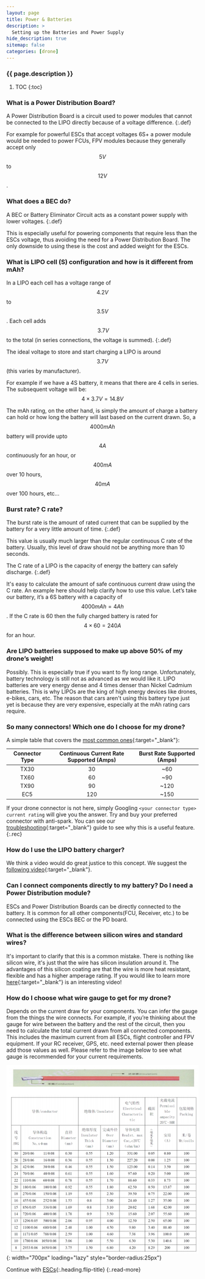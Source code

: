 ```yaml
---
layout: page
title: Power & Batteries
description: >
  Setting up the Batteries and Power Supply
hide_description: true
sitemap: false
categories: [drone]
---
```



<h3 class="faded">{{ page.description }}</h3>

1. TOC
{:toc}


### What is a Power Distribution Board?
A Power Distribution Board is a circuit used to power modules that cannot be connected to the LIPO directly because of a voltage difference. 
{:.def}

For example for powerful ESCs that accept voltages 6S+ a power module would be needed to power FCUs, FPV modules because they generally accept only $$5 V$$ to $$12 V$$.

### What does a BEC do?

A BEC or Battery Eliminator Circuit acts as a constant power supply with lower voltages. 
{:.def}

This is especially useful for powering components that require less than the ESCs voltage, thus avoiding the need for a Power Distribution Board. The only downside to using these is the cost and added weight for the ESCs.

### What is LIPO cell (S) configuration and how is it different from mAh?

In a LIPO each cell has a voltage range of $$4.2 V$$ to $$3.5 V$$. Each cell adds $$~3.7 V$$ to the total (in series connections, the voltage is summed).
{:.def}

The ideal voltage to store and start charging a LIPO is around $$3.7 V$$ (this varies by manufacturer).

For example if we have a 4S battery, it means that there are 4 cells in series. The subsequent voltage will be: $$4 \times 3.7 V = 14.8 V$$  

The mAh rating, on the other hand, is simply the amount of charge a battery can hold or how long the battery will last based on the current drawn. So, a $$4000 mAh$$ battery will provide upto $$4 A$$ continuously for an hour, or $$400 mA$$ over 10 hours, $$40 mA$$ over 100 hours, etc...
 
### Burst rate? C rate?

The burst rate is the amount of rated current that can be supplied by the battery for a very little amount of time.
{:.def}

This value is usually much larger than the regular continuous C rate of the battery. Usually, this level of draw should not be anything more than 10 seconds.

The C rate of a LIPO is the capacity of energy the battery can safely discharge. 
{:.def}

It's easy to calculate the amount of safe continuous current draw using the C rate. An example here should help clarify how to use this value. Let’s take our battery, it’s a 6S battery with a capacity of $$4000 mAh= 4 Ah$$. If the C rate is 60 then the fully charged battery is rated for $$4 \times 60 = 240 A$$ for an hour.

### Are LIPO batteries supposed to make up above 50% of my drone’s weight!

Possibly. This is especially true if you want to fly long range. Unfortunately, battery technology is still not as advanced as we would like it. LIPO batteries are very energy dense and 4 times denser than Nickel Cadmium batteries. This is why LIPOs are the king of high energy devices like drones, e-bikes, cars, etc. The reason that cars aren't using this battery type just yet is because they are very expensive, especially at the mAh rating cars require. 

### So many connectors! Which one do I choose for my drone?

A simple table that covers the [most common ones][connectors]{:target="_blank"}:

| Connector Type | Continuous Current Rate Supported (Amps) | Burst Rate Supported (Amps) |
|:--------------:|:----------------------------------------:|:---------------------------:|
| TX30 | 30 | ~60 |
| TX60 | 60 | ~90 |
| TX90 | 90 | ~120 |
| EC5 | 120 | ~150 |

If your drone connector is not here, simply Googling `<your connector type> current rating` will give you the answer. 
Try and buy your preferred connector with anti-spark. You can see our [troubleshooting][spark]{:target="_blank"} guide to see why this is a useful feature.
{:.rec}
 
### How do I use the LIPO battery charger?

We think a video would do great justice to this concept. We suggest the [following video][Battery]{:target="_blank"}.
 
### Can I connect components directly to my battery? Do I need a Power Distribution module?

ESCs and Power Distribution Boards can be directly connected to the battery. It is common for all other components(FCU, Receiver, etc.) to be connected using the ESCs BEC or the PD board.

### What is the difference between silicon wires and standard wires?

It's important to clarify that this is a common mistake. There is nothing like silicon wire, it's just that the wire has silicon insulation around it. The advantages of this silicon coating are that the wire is more heat resistant, flexible and has a higher amperage rating. If you would like to learn more [here][Silicon]{:target="_blank"} is an interesting video!

### How do I choose what wire gauge to get for my drone?

Depends on the current draw for your components. You can infer the gauge from the things the wire connects. For example, if you’re thinking about the gauge for wire between the battery and the rest of the circuit, then you need to calculate the total current drawn from all connected components. This includes the maximum current from all ESCs, flight controller and FPV equipment. If your RC receiver, GPS, etc. need external power then please add those values as well. Please refer to the image below to see what gauge is recommended for your current requirements.

![drone_gauge.jpeg](/assets/blog/drone_gauge.jpeg){: width="700px" loading="lazy" style="border-radius:25px"}

Continue with [ESCs](esc){:.heading.flip-title}
{:.read-more}

[Battery]: https://www.youtube.com/watch?v=RPzJOKoHhhQ&t
[Silicon]: https://www.youtube.com/watch?v=RHbj0TSTiEA
[connectors]: https://blog.ampow.com/rc-battery-connector-types/
[spark]: troubleshooting/#when-connecting-my-lipo-to-the-drone-and-charger-i-see-a-spark